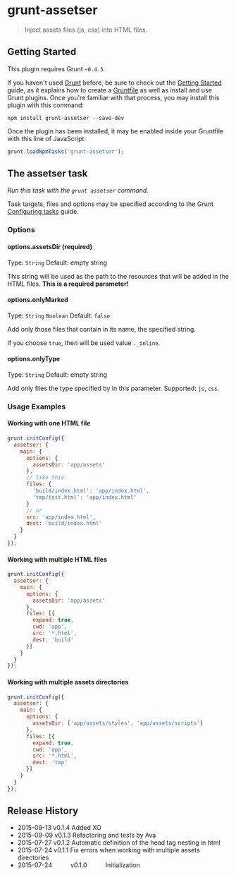 # grunt-assetser

> Inject assets files (js, css) into HTML files.

## Getting Started
This plugin requires Grunt `~0.4.5`

If you haven't used [Grunt](http://gruntjs.com/) before, be sure to check out the [Getting Started](http://gruntjs.com/getting-started) guide, as it explains how to create a [Gruntfile](http://gruntjs.com/sample-gruntfile) as well as install and use Grunt plugins. Once you're familiar with that process, you may install this plugin with this command:

```shell
npm install grunt-assetser --save-dev
```

Once the plugin has been installed, it may be enabled inside your Gruntfile with this line of JavaScript:

```js
grunt.loadNpmTasks('grunt-assetser');
```

## The assetser task
_Run this task with the `grunt assetser` command._

Task targets, files and options may be specified according to the Grunt [Configuring tasks](http://gruntjs.com/configuring-tasks) guide.

### Options

#### options.assetsDir (required)
Type: `String` Default: empty string

This string will be used as the path to the resources that will be added in the HTML files. **This is a required parameter!**

#### options.onlyMarked
Type: `String` `Boolean` Default: `false`

Add only those files that contain in its name, the specified string.

If you choose `true`, then will be used value `._inline`.

#### options.onlyType
Type: `String` Default: empty string

Add only files the type specified by in this parameter. Supported: `js`, `css`.

### Usage Examples

#### Working with one HTML file
```js
grunt.initConfig({
  assetser: {
    main: {
      options: {
        assetsDir: 'app/assets'
      },
      // like this
      files: {
        'build/index.html': 'app/index.html',
        'tmp/test.html': 'app/index.html'
      }
      // or
      src: 'app/index.html',
      dest: 'build/index.html'
    }
  }
});
```

#### Working with multiple HTML files
```js
grunt.initConfig({
  assetser: {
    main: {
      options: {
        assetsDir: 'app/assets'
      },
      files: [{
        expand: true,
        cwd: 'app',
        src: '*.html',
        dest: 'build'
      }]
    }
  }
});
```

#### Working with multiple assets directories
```js
grunt.initConfig({
  assetser: {
    main: {
      options: {
        assetsDir: ['app/assets/styles', 'app/assets/scripts']
      },
      files: [{
        expand: true,
        cwd: 'app',
        src: '*.html',
        dest: 'tmp'
      }]
    }
  }
});
```



## Release History

 - 2015-09-13   v0.1.4   Added XO
 - 2015-09-09   v0.1.3   Refactoring and tests by Ava
 - 2015-07-27   v0.1.2   Automatic definition of the head tag nesting in html
 - 2015-07-24   v0.1.1   Fix errors when working with multiple assets directories
 - 2015-07-24   v0.1.0   Initialization
